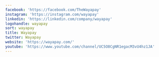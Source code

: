 ```yaml
---
facebook: 'https://facebook.com/TheWayapay'
instagram: 'https://instagram.com/wayapay'
linkedin: 'https://linkedin.com/company/wayapay'
logohandle: wayapay
sort: wayapay
title: Wayapay
twitter: Wayapay
website: 'https://wayapay.com/'
youtube: 'https://www.youtube.com/channel/UC5O8CgNR1egacM3vU4hz1JA'
---
```

